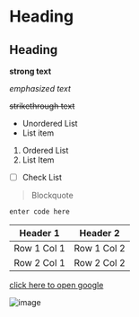 # Heading

## Heading

**strong text**

*emphasized text*

~~strikethrough text~~

 - Unordered List
 - List item

 1. Ordered List
 2. List Item

 - [ ] Check List

> Blockquote

    enter code here

|Header 1|Header 2|
|--|--|
|Row 1 Col 1|Row 1 Col 2
|Row 2 Col 1|Row 2 Col 2

[click here to open google](www.google.com)

![image](https://unsplash.com/photos/ITzzbdwnCvY)
